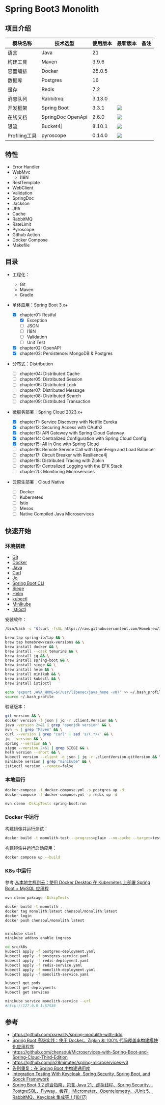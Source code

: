 # Spring Boot3 Monolith

## 项目介绍

| 模块名称        | 技术选型              | 使用版本   | 最新版本                                                                                                                                                                                                                              | 备注 |
|-------------|-------------------|--------|-----------------------------------------------------------------------------------------------------------------------------------------------------------------------------------------------------------------------------------|----|
| 语言          | Java              | 21     |                                                                                                                                                                                                                                   |    |
| 构建工具        | Maven             | 3.9.6  |                                                                                                                                                                                                                                   |    |
| 容器编排        | Docker            | 25.0.5 |                                                                                                                                                                                                                                   |    |
| 数据库         | Postgres          | 16     |                                                                                                                                                                                                                                   |    |
| 缓存          | Redis             | 7.2    |                                                                                                                                                                                                                                   |    |
| 消息队列        | Rabbitmq          | 3.13.0 |                                                                                                                                                                                                                                   |    |
| 开发框架        | Spring Boot       | 3.3.1  | <img src="https://img.shields.io/maven-metadata/v?label=&color=blue&versionPrefix=3&metadataUrl=https://s01.oss.sonatype.org/content/repositories/releases/org/springframework/boot/spring-boot-dependencies/maven-metadata.xml"> |    |
| 在线文档        | SpringDoc OpenApi | 2.6.0  | <img src="https://img.shields.io/maven-metadata/v?label=&color=blue&metadataUrl=https://oss.sonatype.org/content/repositories/releases/org/springdoc/springdoc-openapi/maven-metadata.xml">                                       |    |
| 限流          | Bucket4j          | 8.10.1 | <img src="https://img.shields.io/maven-metadata/v?label=&color=blue&metadataUrl=https://oss.sonatype.org/content/repositories/releases/com/bucket4j/bucket4j-core/maven-metadata.xml">    <br/>                                   |    |
| Profiling工具 | pyroscope         | 0.14.0 | <img src="https://img.shields.io/maven-metadata/v?label=&color=blue&metadataUrl=https://oss.sonatype.org/content/repositories/releases/io/pyroscope/agent/maven-metadata.xml">                                                    

## 特性

- Error Handler
- WebMvc
    - I18N
- RestTemplate
- WebClient
- Validation
- SpringDoc
- Jackson
- JPA
- Cache
- RabbitMQ
- RateLimit
- Pyroscope
- Github Action
- Docker Compose
- Makefile

## 目录

- 工程化：
    - Git
    - Maven
    - Gradle

- 单体应用：Spring Boot 3.x+
    - [x] chapter01: Restful
        - [x] Exception
        - [ ] JSON
        - [ ] I18N
        - [ ] Validation
        - [ ] Unit Test
    - [x] chapter02: OpenAPI
    - [x] chapter03: Persistence: MongoDB & Postgres

- 分布式：Distribution
    - [ ] chapter04: Distributed Cache
    - [ ] chapter05: Distributed Session
    - [ ] chapter06: Distributed Lock
    - [ ] chapter07: Distributed Message
    - [ ] chapter08: Distributed Search
    - [ ] chapter09: Distributed Transaction

- 微服务部署：Spring Cloud 2023.x+
    - [x] chapter11: Service Discovery with Netflix Eureka
    - [x] chapter12: Securing Access with OAuth2
    - [x] chapter13: API Gateway with Spring Cloud Gateway
    - [x] chapter14: Centralized Configuration with Spring Cloud Config
    - [x] chapter15: All in One with Spring Cloud
    - [ ] chapter16: Remote Service Call with OpenFeign and Load Balancer
    - [ ] chapter17: Circuit Breaker with Resilience4j
    - [ ] chapter18: Distributed Tracing with Zipkin
    - [ ] chapter19: Centralized Logging with the EFK Stack
    - [ ] chapter20: Monitoring Microservices

- 云原生部署：Cloud Native
    - [ ] Docker
    - [ ] Kubernetes
    - [ ] Istio
    - [ ] Mesos
    - [ ] Native Compiled Java Microservices

## 快速开始

### 环境搭建

- [Git](https://git-scm.com/downloads)
- [Docker](https://docs.docker.com/get-docker/)
- [Java](https://www.azul.com/downloads/#zulu)
- [Curl](https://curl.haxx.se/download.html)
- [Jq](https://stedolan.github.io/jq/download/)
- [Spring Boot CLI](https://docs.spring.io/spring-boot/docs/3.0.4/reference/html/getting-started.html#getting-started.installing.cli)
- [Siege](https://github.com/JoeDog/siege#where-is-it)
- [Helm](https://helm.sh/docs/intro/install/)
- [kubectl](https://kubernetes.io/docs/tasks/tools/install-kubectl-macos/)
- [Minikube](https://minikube.sigs.k8s.io/docs/start/)
- [Istioctl](https://istio.io/latest/docs/setup/getting-started/#download)

安装软件：

```bash
/bin/bash -c "$(curl -fsSL https://raw.githubusercontent.com/Homebrew/install/HEAD/install.sh)"

brew tap spring-io/tap && \
brew tap homebrew/cask-versions && \
brew install docker && \
brew install --cask temurin8 && \
brew install jq && \
brew install spring-boot && \
brew install siege && \
brew install helm && \
brew install minikub && \
brew install kubectl && \
brew install istioctl

echo 'export JAVA_HOME=$(/usr/libexec/java_home -v8)' >> ~/.bash_profile
source ~/.bash_profile
```

验证版本：

```bash
git version && \
docker version -f json | jq -r .Client.Version && \
java -version 2>&1 | grep "openjdk version" && \
mvn -v | grep "Maven" && \
curl --version | grep "curl" | sed 's/(.*//' && \
jq --version && \
spring --version && \
siege --version 2>&1 | grep SIEGE && \
helm version --short && \
kubectl version --client -o json | jq -r .clientVersion.gitVersion && \
minikube version | grep "minikube" && \
istioctl version --remote=false
```

### 本地运行

```bash
docker-compose -f docker-compose.yml -p postgres up -d
docker-compose -f docker-compose.yml -p redis up -d

mvn clean -DskipTests spring-boot:run
```

### Docker 中运行

构建镜像并运行测试：

```bash
docker build -t monolith-test --progress=plain --no-cache --target=test .
```

构建镜像并运行启动应用：

```bash
docker compose up --build
```

### K8s 中运行

参考 [从本地主机到云：使用 Docker Desktop 在 Kubernetes 上部署 Spring Boot + MySQL 应用程](https://levelup.gitconnected.com/from-localhost-to-the-cloud-deploying-spring-boot-mysql-app-on-kubernetes-with-docker-desktop-a-8c51f9cd23fa)

```bash
mvn clean pakcage -DskipTests

docker build -t monolith .
docker tag monolith:latest chensoul/monolith:latest
docker login
docker push chensoul/monolith:latest


minikube start 
minikube addons enable ingress

cd src/k8s
kubectl apply -f postgres-deployment.yaml
kubectl apply -f postgres-service.yaml
kubectl apply -f redis-deployment.yaml
kubectl apply -f redis-service.yaml
kubectl apply -f monolith-deployment.yaml
kubectl apply -f monolith-service.yaml

kubectl get pods
kubectl get deployments
kubectl get services

minikube service monolith-service --url
#http://127.0.0.1:57936

```

## 参考

- https://github.com/xsreality/spring-modulith-with-ddd
- [Spring Boot 高级实践：使用 Docker、Zipkin 和 100% 代码覆盖率构建模块化应用程序](https://www.makariev.com/blog/advanced-spring-boot-structure-clean-architecture-modulith/)
- https://github.com/chensoul/Microservices-with-Spring-Boot-and-Spring-Cloud-Third-Edition
- https://github.com/in28minutes/spring-microservices-v3
- [告别重复：在 Spring Boot 中构建通用库](https://medium.com/@jovanoskivasko14/say-goodbye-to-repetition-building-a-common-library-in-spring-boot-44e709b6f67d)
- [Integration Testing With Keycloak, Spring Security, Spring Boot, and Spock Framework](https://dzone.com/articles/integration-testing-with-keycloak-spring-security)
- [Spring Boot 3.2 综合指南，包含 Java 21、虚拟线程、Spring Security、PostgreSQL、Flyway、缓存、Micrometer、Opentelemetry、JUnit 5、RabbitMQ、Keycloak 集成等！(10/17)](https://itnext.io/exploring-a-base-spring-boot-application-with-java-21-virtual-thread-spring-security-flyway-c0fde13c1eca)